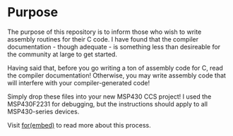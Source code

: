 # Purpose #
The purpose of this repository is to inform those who wish to write assembly routines for their C code. I have found that the compiler documentation - though adequate - is something less than desireable for the community at large to get started.

Having said that, before you go writing a ton of assembly code for C, read the compiler documentation! Otherwise, you may write assembly code that will interfere with your compiler-generated code!

Simply drop these files into your new MSP430 CCS project!  I used the MSP430F2231 for debugging, but the instructions should apply to all MSP430-series devices.

Visit [for(embed)](http://www.forembed.com/msp430-writing-assembly-for-use-in-c.html) to read more about this process.
